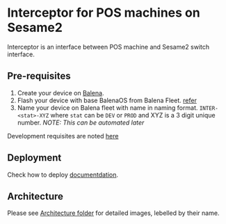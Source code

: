 # Interceptor for POS machines on Sesame2
Interceptor is an interface between POS machine and Sesame2 switch interface.

## Pre-requisites
1. Create your device on [Balena](https://dashboard.balena-cloud.com/).
2. Flash your device with base BalenaOS from Balena Fleet. [refer](https://www.youtube.com/watch?v=1B2gyBSuvlE)
3. Name your device on Balena fleet with name in naming format. `INTER-<stat>-XYZ` where `stat` can be `DEV` or `PROD` and XYZ is a 3 digit unique number. _NOTE: This can be automated later_

Development requisites are noted [here](./docs/prereqs.md)

## Deployment
Check how to deploy [documentdation](./docs/deploy.md).

## Architecture
Please see [Architecture folder](./docs/arch/output/) for detailed images, lebelled by their name.